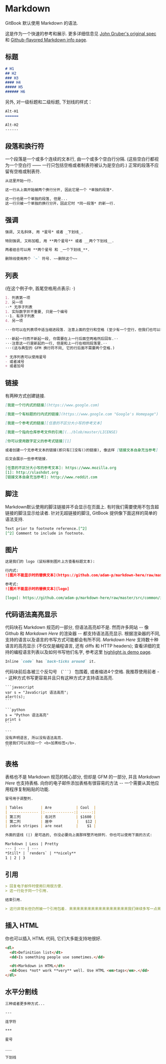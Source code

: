 # Markdown

GitBook 默认使用 Markdown 的语法.

这是作为一个快速的参考和展示. 更多详细信息见 [John Gruber's original spec](http://daringfireball.net/projects/markdown/) 和 [Github-flavored Markdown info page](http://github.github.com/github-flavored-markdown/).


## 标题

```markdown
# H1
## H2
### H3
#### H4
##### H5
###### H6
```

另外, 对一级标题和二级标题, 下划线的样式：

```markdown
Alt-H1
======

Alt-H2
------
```

## 段落和换行符

一个段落是一个或多个连续的文本行, 由一个或多个空白行分隔. (这些空白行都视为一个空白行 —— 一行只包括空格或者制表符被认为是空白的.) 正常的段落不应留有空格或制表符.

```markdown
从这里开始一行.

这一行从上面开始被两个换行分开, 因此它是一个 *单独的段落*.

这一行也是一个单独的段落, 但是...
这一行只被一个单独的换行分开，因此它时 *同一段落* 的新一行.
```


## 强调

```markdown
强调, 又名斜体, 用 *星号* 或者 _下划线_.

特别强调, 又称加粗, 用 **两个星号** 或者 __两个下划线__.

两者结合可以用 **两个星号 和 _一个下划线_**.

删除线使用两个 `~` 符号. ~~删除这个~~
```

## 列表

(在这个例子中, 首尾空格用点表示: ⋅)

```markdown
1. 列表第一项
2. 另一项
⋅⋅* 无序子列表
1. 实际数字并不重要, 只是一个编号
⋅⋅1. 有序子列表
4. 另一项

⋅⋅⋅你可以在列表项中适当缩进段落. 注意上面的空行和空格 (至少有一个空行，但我们也可以在这里使用三个点达到同样的效果).

⋅⋅⋅新起一行而不新起一段, 你需要在上一行后面空两格然后回车.⋅⋅
⋅⋅⋅注意这一行是新起的一行, 但是和上一行在相同段落里.⋅⋅
⋅⋅⋅(这与典型的 GFM 换行符不同, 它的行后面不需要两个空格.)

* 无序列表可以使用星号
- 或者减号
+ 或者加号
```

## 链接

有两种方式创建链接.

```markdown
[我是一个行内式的链接](https://www.google.com)

[我是一个有标题的行内式的链接](https://www.google.com "Google's Homepage")

[我是一个参考式的链接][任意的不区分大小写的参考文本]

[我是一个指向仓库参考文件的引用](../blob/master/LICENSE)

[你可以使用数字定义的参考式链接][1]

或者创建一个无参考文本的链接(即只有[]没有()的链接), 像这样 [链接文本自身充当参考]

后文会展示一些参考链接.

[任意的不区分大小写的参考文本]: https://www.mozilla.org
[1]: http://slashdot.org
[链接文本自身充当参考]: http://www.reddit.com
```

## 脚注
Markdown默认使用的脚注链接并不会显示在页面上. 有时我们需要使用不包含超链接的脚注显示给读者. 针对无超链接的脚注, GitBook 提供像下面这样的简单的语法支持.

```markdown
Text prior to footnote reference.[^2]
[^2] Comment to include in footnote.
```

## 图片

```markdown
这是我们的 logo (鼠标移到图片上方查看标题文本):

行内式:
![图片不能显示时的替换文本](https://github.com/adam-p/markdown-here/raw/master/src/common/images/icon48.png "Logo 标题文本 1")

参考式:
![图片不能显示时的替换文本][logo]

[logo]: https://github.com/adam-p/markdown-here/raw/master/src/common/images/icon48.png "Logo 标题文本 2"
```

## 代码语法高亮显示

代码块石 Markdown 规范的一部分, 但语法高亮却不是. 然而许多网站 -- 像 Github 和 *Markdown Here* 的渲染器 -- 都支持语法高亮显示. 根据渲染器的不同, 支持的语言以及语言的书写方式可能都会有所不同. *Markdown Here* 支持数十种语言的高亮显示 (不仅仅是编程语言, 还有 diffs 和 HTTP headers); 查看详细的支持的编程语言列表以及如何书写他们名字, 参考这里 [highlight.js demo page](http://softwaremaniacs.org/media/soft/highlight/test.html).

```markdown
Inline `code` has `back-ticks around` it.
```

代码块前后各被三个反勾号 （<code>```</code>） 包围着, 或者缩进4个空格. 我推荐使用前者 -- 这种方式书写更容易并且只有这种方式才支持语法高亮.

<pre lang="no-highlight"><code>```javascript
var s = "JavaScript 语法高亮";
alert(s);
```

```python
s = "Python 语法高亮"
print s
```

```
没有声明语言, 所以没有语法高亮.
但是我们可以添加一个 &lt;b&gt;加黑标签&lt;/b&gt;.
```
</code></pre>

## 表格

表格也不是 Markdown 规范的核心部分, 但却是 GFM 的一部分, 并且 *Markdown Here* 也支持表格. 向你的电子邮件添加表格有很容易的方法 -- 一个需要从其他应用程序复制粘贴的功能.

```markdown
冒号用于调整列.

| Tables        | Are           | Cool  |
| ------------- |:-------------:| -----:|
| 第三列         | 右对齐         | $1600 |
| 第二列         | 居中      	 |   $12 |
| zebra stripes | are neat      |    $1 |

外面的竖线 (|) 是可选的, 你没必要向上面那样整齐地排列. 你也可以使用下面的方式:

Markdown | Less | Pretty
--- | --- | ---
*Still* | `renders` | **nicely**
1 | 2 | 3
```

## 引用

```markdown
> 回复电子邮件时使用引用很方便.
> 这一行处于同一个引用.

结束引用.

> 这行非常长但仍然被一个引用包着. 来来来来来来来来来来来来来来来来我们继续多写一点来确保这行足够长来确保能被引用完全包着. 对了, 你可以在引用内使用 **Markdown** 语法.
```

## 插入 HTML

你也可以插入 HTML 代码, 它们大多能支持地很好.

```markdown
<dl>
  <dt>Definition list</dt>
  <dd>Is something people use sometimes.</dd>

  <dt>Markdown in HTML</dt>
  <dd>Does *not* work **very** well. Use HTML <em>tags</em>.</dd>
</dl>
```


## 水平分割线

```markdown
三种或者更多种方式...

---

连字符

***

星号

___

下划线
```
